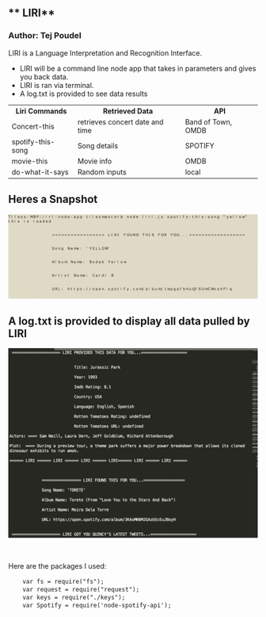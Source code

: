   
##   ** LIRI**
### Author: Tej Poudel
  
  LIRI is a Language Interpretation and Recognition Interface.
  
* LIRI will be a command line node app that takes in parameters and gives you back data.
* LIRI is ran via terminal.
* A log.txt is provided to see data results

<table>
  <tr>
    <th>Liri Commands</th>
    <th>Retrieved Data</th>
    <th>API</th>
  </tr>
  <tr>
    <td>Concert-this</td>
    <td>retrieves concert date and time</td>
    <td>Band of Town, OMDB</td>
  </tr>
  <tr>
    <td>spotify-this-song</td>
    <td>Song details</td>
    <td>SPOTIFY</td>
  </tr>
  <tr>
    <td>movie-this</td>
    <td>Movie info</td>
    <td>OMDB</td>
  </tr>
  <tr>
    <td>do-what-it-says</td>
    <td>Random inputs</td>
    <td>local</td>
  </tr>
  </table>

## Heres a Snapshot

![OMDB](https://github.com/IamGiel/liri-node-app/blob/master/images/spotify-this-song.png?raw=true)

## A log.txt is provided to display all data pulled by LIRI

![logs](https://github.com/IamGiel/liri-node-app/blob/master/images/logs.png?raw=true)

<br>

Here are the packages I used: 
       
        var fs = require("fs");
	    var request = require("request");
        var keys = require("./keys");
        var Spotify = require('node-spotify-api');

